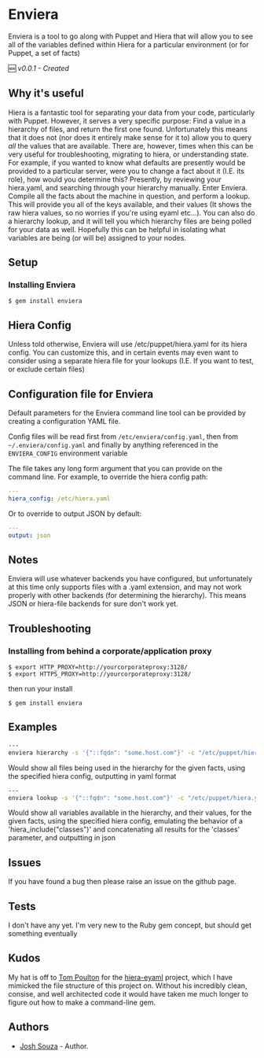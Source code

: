 Enviera
===========

Enviera is a tool to go along with Puppet and Hiera that will allow you to see
all of the variables defined within Hiera for a particular environment
(or for Puppet, a set of facts)

:new: *v0.0.1 - Created*

Why it's useful
-------------------------

Hiera is a fantastic tool for separating your data from your code, particularly with Puppet. However, it serves a
very specific purpose: Find a value in a hierarchy of files, and return the first one found. Unfortunately this
means that it does not (nor does it entirely make sense for it to) allow you to query *all* the values that are
available. There are, however, times when this can be very useful for troubleshooting, migrating to hiera, or
understanding state. For example, if you wanted to know what defaults are presently would be provided to a particular
server, were you to change a fact about it (I.E. its role), how would you determine this? Presently, by reviewing
your hiera.yaml, and searching through your hierarchy manually.
Enter Enviera. Compile all the facts about the machine in question, and perform a lookup. This will provide you all
of the keys available, and their values (It shows the raw hiera values, so no worries if you're using eyaml etc...).
You can also do a hierarchy lookup, and it will tell you which hierarchy files are being polled for your data as well.
Hopefully this can be helpful in isolating what variables are being (or will be) assigned to your nodes.

Setup
-----

### Installing Enviera

    $ gem install enviera

Hiera Config
-----

Unless told otherwise, Enviera will use /etc/puppet/hiera.yaml for its hiera config. You can customize this, and
in certain events may even want to consider using a separate hiera file for your lookups (I.E. If you want to test,
or exclude certain files)


Configuration file for Enviera
----------------------------

Default parameters for the Enviera command line tool can be provided by creating a configuration YAML file.

Config files will be read first from `/etc/enviera/config.yaml`, then from `~/.enviera/config.yaml` and finally by anything referenced in the `ENVIERA_CONFIG` environment variable

The file takes any long form argument that you can provide on the command line. For example, to override the hiera config
path:
```yaml
---
hiera_config: /etc/hiera.yaml
```

Or to override to output JSON by default:
```yaml
---
output: json
```

Notes
-----

Enviera will use whatever backends you have configured, but unfortunately at this time only supports
files with a .yaml extension, and may not work properly with other backends (for determining the hierarchy).
This means JSON or hiera-file backends for sure don't work yet.

Troubleshooting
---------------

### Installing from behind a corporate/application proxy

    $ export HTTP_PROXY=http://yourcorporateproxy:3128/
    $ export HTTPS_PROXY=http://yourcorporateproxy:3128/

then run your install

    $ gem install enviera

Examples
-------

```bash
---
enviera hierarchy -s '{"::fqdn": "some.host.com"}' -c "/etc/puppet/hiera.yaml" -o "yaml"
```
Would show all files being used in the hierarchy for the given facts, using the specified hiera config, outputting in yaml format

```bash
---
enviera lookup -s '{"::fqdn": "some.host.com"}' -c "/etc/puppet/hiera.yaml" -m "classes" -o "json"
```
Would show all variables available in the hierarchy, and their values, for the given facts, using the specified hiera config, emulating the behavior of a 'hiera_include("classes")' and concatenating all results for the 'classes' parameter,
and outputting in json

Issues
------

If you have found a bug then please raise an issue on the github page.


Tests
-----

I don't have any yet. I'm very new to the Ruby gem concept, but should get something eventually

Kudos
-----

My hat is off to [Tom Poulton](http://github.com/TomPoulton) for the [hiera-eyaml](https://github.com/TomPoulton/hiera-eyaml) project, which I have mimicked the file structure of this project on. Without his incredibly clean, consise, and
well architected code it would have taken me much longer to figure out how to make a command-line gem.

Authors
-------

- [Josh Souza](http://github.com/joshsouza) - Author.